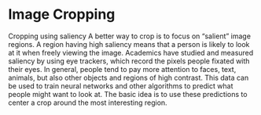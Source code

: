 # Image Cropping
Cropping using saliency
A better way to crop is to focus on “salient” image regions. A region having high saliency means that a person is likely to look at it when freely viewing the image. Academics have studied and measured saliency by using eye trackers, which record the pixels people fixated with their eyes. In general, people tend to pay more attention to faces, text, animals, but also other objects and regions of high contrast. This data can be used to train neural networks and other algorithms to predict what people might want to look at.
The basic idea is to use these predictions to center a crop around the most interesting region.
